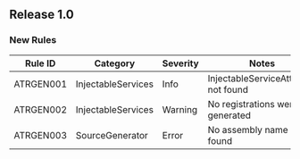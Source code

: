 ## Release 1.0

### New Rules

 Rule ID   | Category           | Severity | Notes                                
-----------|--------------------|----------|--------------------------------------
 ATRGEN001 | InjectableServices | Info     | InjectableServiceAttribute not found 
 ATRGEN002 | InjectableServices | Warning  | No registrations were generated      
 ATRGEN003 | SourceGenerator    | Error    | No assembly name was found           
